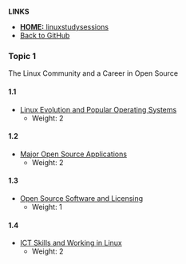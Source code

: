 <!-- _includes/1nav.md -->
**LINKS**
- [**HOME:** linuxstudysessions](https://bullintheserver.github.io/linuxstudysessions)  
- [Back to GitHub](https://github.com/bullintheserver/linuxstudysessions)  

### Topic 1
The Linux Community and a Career in Open Source  

#### 1.1
- [Linux Evolution and Popular Operating Systems](https://bullintheserver.github.io/linuxstudysessions/topic1/1_1.html)  
    - Weight: 2

#### 1.2
- [Major Open Source Applications](https://bullintheserver.github.io/linuxstudysessions/topic1/1_2.html)  
    - Weight: 2  

#### 1.3
- [Open Source Software and Licensing](https://bullintheserver.github.io/linuxstudysessions/topic1/1_3.html)  
    - Weight: 1  

#### 1.4
- [ICT Skills and Working in Linux](https://bullintheserver.github.io/linuxstudysessions/topic1/1_4.html)  
    - Weight: 2  